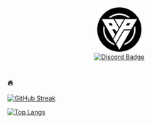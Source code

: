 

<!--
**ImPeekaboo/ImPeekaboo** is a ✨ _special_ ✨ repository because its `README.md` (this file) appears on your GitHub profile.

Here are some ideas to get you started:

- 🔭 I’m currently working on ...
- 🌱 I’m currently learning ...
- 👯 I’m looking to collaborate on ...
- 🤔 I’m looking for help with ...
- 💬 Ask me about ...
- 📫 How to reach me: ...
- 😄 Pronouns: ...
- ⚡ Fun fact: ...
-->

<div id="header" align="center">
  <img src="https://raw.githubusercontent.com/mumimoi/logo/main/ap.png" width="100"/>
</div>
<div id="badges" align="center">
  <a href="http://discordapp.com/users/253478920626634752">
    <img src="https://img.shields.io/badge/Discord-gray?style=for-the-badge&logo=Discord&logoColor=white" alt="Discord Badge"/>
  </a>
<!--  <a href="https://web.ayampenyet.ga">
    <img src="https://img.shields.io/badge/Website-gray?style=for-the-badge&logo=website&logoColor=white" alt="Website Badge"/>
  </a>
  <a href="https://drive.ayampenyet.ga">
    <img src="https://img.shields.io/badge/Email-gray?style=for-the-badge&logo=mail&logoColor=white" alt="Drive Badge"/>
  </a>-->
</div>
<div align="center">
  <img src="https://komarev.com/ghpvc/?username=ImPeekaboo&style=flat-square&color=blue" alt=""/>
</div>

### 🔥
[![GitHub Streak](http://github-readme-streak-stats.herokuapp.com?user=ImPeekaboo&theme=dark)](https://github.com/ImPeekaboo)

[![Top Langs](https://github-readme-stats.vercel.app/api/top-langs/?username=ImPeekaboo&layout=compact&theme=vision-friendly-dark)](https://github.com/ImPeekaboo)
